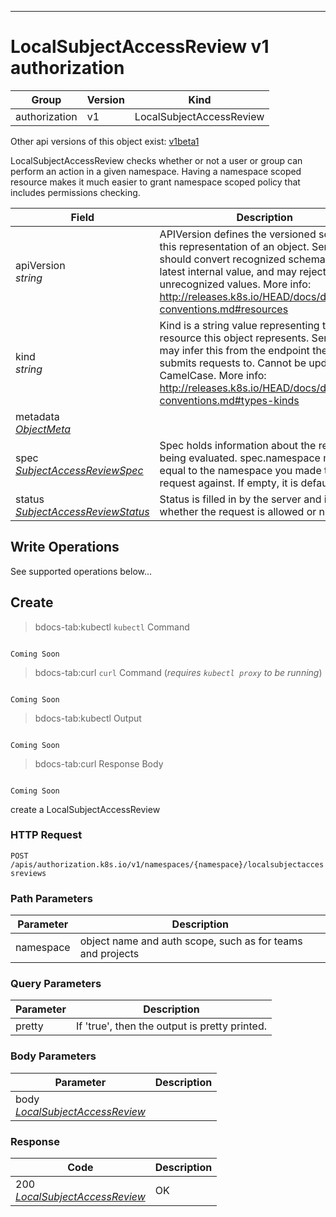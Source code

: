 

-----------
# LocalSubjectAccessReview v1 authorization



Group        | Version     | Kind
------------ | ---------- | -----------
authorization | v1 | LocalSubjectAccessReview




<aside class="notice">Other api versions of this object exist: <a href="#localsubjectaccessreview-v1beta1">v1beta1</a> </aside>


LocalSubjectAccessReview checks whether or not a user or group can perform an action in a given namespace. Having a namespace scoped resource makes it much easier to grant namespace scoped policy that includes permissions checking.



Field        | Description
------------ | -----------
apiVersion <br /> *string*  | APIVersion defines the versioned schema of this representation of an object. Servers should convert recognized schemas to the latest internal value, and may reject unrecognized values. More info: http://releases.k8s.io/HEAD/docs/devel/api-conventions.md#resources
kind <br /> *string*  | Kind is a string value representing the REST resource this object represents. Servers may infer this from the endpoint the client submits requests to. Cannot be updated. In CamelCase. More info: http://releases.k8s.io/HEAD/docs/devel/api-conventions.md#types-kinds
metadata <br /> *[ObjectMeta](#objectmeta-v1)*  | 
spec <br /> *[SubjectAccessReviewSpec](#subjectaccessreviewspec-v1)*  | Spec holds information about the request being evaluated.  spec.namespace must be equal to the namespace you made the request against.  If empty, it is defaulted.
status <br /> *[SubjectAccessReviewStatus](#subjectaccessreviewstatus-v1)*  | Status is filled in by the server and indicates whether the request is allowed or not





## <strong>Write Operations</strong>

See supported operations below...

## Create

>bdocs-tab:kubectl `kubectl` Command

```bdocs-tab:kubectl_shell

Coming Soon

```

>bdocs-tab:curl `curl` Command (*requires `kubectl proxy` to be running*)

```bdocs-tab:curl_shell

Coming Soon

```

>bdocs-tab:kubectl Output

```bdocs-tab:kubectl_json

Coming Soon

```
>bdocs-tab:curl Response Body

```bdocs-tab:curl_json

Coming Soon

```



create a LocalSubjectAccessReview

### HTTP Request

`POST /apis/authorization.k8s.io/v1/namespaces/{namespace}/localsubjectaccessreviews`

### Path Parameters

Parameter    | Description
------------ | -----------
namespace  | object name and auth scope, such as for teams and projects

### Query Parameters

Parameter    | Description
------------ | -----------
pretty  | If 'true', then the output is pretty printed.

### Body Parameters

Parameter    | Description
------------ | -----------
body <br /> *[LocalSubjectAccessReview](#localsubjectaccessreview-v1)*  | 

### Response

Code         | Description
------------ | -----------
200 <br /> *[LocalSubjectAccessReview](#localsubjectaccessreview-v1)*  | OK




